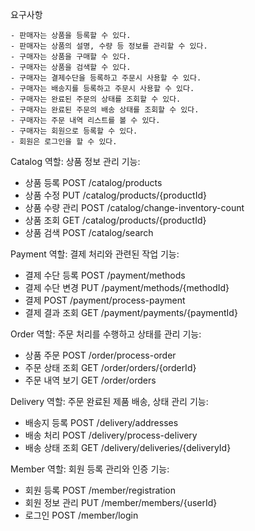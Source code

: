요구사항

```
- 판매자는 상품을 등록할 수 있다.
- 판매자는 상품의 설명, 수량 등 정보를 관리할 수 있다.
- 구매자는 상품을 구매할 수 있다.
- 구매자는 상품을 검색할 수 있다.
- 구매자는 결제수단을 등록하고 주문시 사용할 수 있다.
- 구매자는 배송지를 등록하고 주문시 사용할 수 있다.
- 구매자는 완료된 주문의 상태를 조회할 수 있다.
- 구매자는 완료된 주문의 배송 상태를 조회할 수 있다.
- 구매자는 주문 내역 리스트를 볼 수 있다.
- 구매자는 회원으로 등록할 수 있다.
- 회원은 로그인을 할 수 있다.
```

Catalog
역할: 상품 정보 관리
기능:
- 상품 등록 POST /catalog/products
- 상품 수정 PUT /catalog/products/{productId}
- 상품 수량 관리 POST /catalog/change-inventory-count
- 상품 조회 GET /catalog/products/{productId}
- 상품 검색 POST /catalog/search

Payment
역할: 결제 처리와 관련된 작업
기능:
- 결제 수단 등록 POST /payment/methods
- 결제 수단 변경 PUT /payment/methods/{methodId}
- 결제 POST /payment/process-payment
- 결제 결과 조회 GET /payment/payments/{paymentId} 

Order
역할: 주문 처리를 수행하고 상태를 관리
기능: 
- 상품 주문 POST  /order/process-order
- 주문 상태 조회 GET /order/orders/{orderId}
- 주문 내역 보기 GET /order/orders

Delivery
역할: 주문 완료된 제품 배송, 상태 관리
기능:
- 배송지 등록 POST /delivery/addresses
- 배송 처리 POST /delivery/process-delivery
- 배송 상태 조회 GET /delivery/deliveries/{deliveryId}

Member
역할: 회원 등록 관리와 인증
기능:
- 회원 등록 POST /member/registration
- 회원 정보 관리 PUT /member/members/{userId}
- 로그인 POST /member/login
